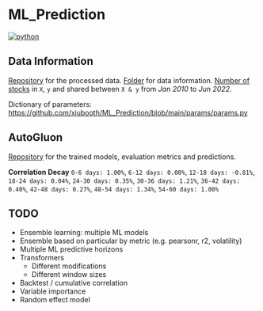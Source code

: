 # ML_Prediction
<p align="left">
    <a href="https://www.python.org/">
        <img src="https://img.shields.io/badge/python-v3-brightgreen.svg"
            alt="python"></a> &nbsp;
</p>

## Data Information
<a href="https://drive.google.com/drive/folders/1Ha_viwpfKjF9OKcxVGTOlt8ZTtLkTJZo?usp=sharing" target="_blank">Repository</a> for the processed data. <a href="https://drive.google.com/drive/folders/1c1UBirLc1OhzoqG7O4ipa92F4YwEG43R?usp=sharing" target="_blank">Folder</a> for data information. <a href="__resources__/count.jpg" target="_blank">Number of stocks</a> in `X`, `y` and shared between `X & y` from *Jan 2010* to *Jun 2022*.

[//]: # (![alt text]&#40;./__resources__/count.pdf?raw=true "Title"&#41;)

Dictionary of parameters: https://github.com/xiubooth/ML_Prediction/blob/main/params/params.py

## AutoGluon
<a href="https://drive.google.com/drive/folders/1elTNSDXkk9FjIR_8WyOvj1yvwk0LbNPM?usp=sharing" target="_blank">Repository</a> for the trained models, evaluation metrics and predictions. 

**Correlation Decay** `0-6 days: 1.00%`, `6-12 days: 0.00%`, `12-18 days: -0.81%`, `18-24 days: 0.04%`, `24-30 days: 0.35%`, `30-36 days: 1.21%`, `36-42 days: 0.40%`, `42-48 days: 0.27%`, `48-54 days: 1.34%`, `54-60 days: 1.00%`

## TODO
- Ensemble learning: multiple ML models
- Ensemble based on particular by metric (e.g. pearsonr, r2, volatility)
- Multiple ML predictive horizons
- Transformers 
  - Different modifications
  - Different window sizes
- Backtest / cumulative correlation
- Variable importance
- Random effect model
